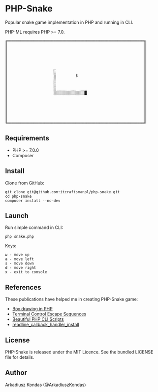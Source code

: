 # PHP-Snake

Popular snake game implementation in PHP and running in CLI.

PHP-ML requires PHP >= 7.0.

```
╔══════════════════════════════════════════════════════════════╗
║                                                              ║
║                                                              ║
║                                                              ║
║                                                              ║
║                                                              ║
║                                                              ║
║                     ░                                        ║
║                     ░         $                              ║
║                     ░                                        ║
║                     ░                                        ║
║                     ░                                        ║
║                     ░░░░░░░░░░░░░░█                          ║
║                                                              ║
║                                                              ║
║                                                              ║
║                                                              ║
║                                                              ║
║                                                              ║
╚══════════════════════════════════════════════════════════════╝
```

## Requirements

* PHP >= 7.0.0
* Composer

## Install

Clone from GitHub:

```
git clone git@github.com:itcraftsmanpl/php-snake.git
cd php-snake
composer install --no-dev
```

## Launch

Run simple command in CLI:

```
php snake.php
```

Keys:

```
w - move up
a - move left
s - move down
d - move right
x - exit to console
```

## References

These publications have helped me in creating PHP-Snake game:

* [Box drawing in PHP](http://jonathonhill.net/2012-11-26/box-drawing-in-php/)
* [Terminal Control Escape Sequences](http://www.termsys.demon.co.uk/vtansi.htm)
* [Beautiful PHP CLI Scripts](http://www.slideshare.net/donatJ1/beautiful-phpcli-scripts)
* [readline_callback_handler_install](http://php.net/manual/en/function.readline-callback-handler-install.php)

## License

PHP-Snake is released under the MIT Licence. See the bundled LICENSE file for details.

## Author

Arkadiusz Kondas (@ArkadiuszKondas)

